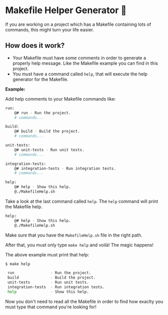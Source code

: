 # Makefile Helper Generator :dog:

If you are working on a project which has a Makefile containing lots of commands, this might turn your life easier.

## How does it work?

- Your Makefile must have some comments in order to generate a properly help message. Like the Makefile example you can find in this project.
- You must have a command called `help`, that will execute the help generator for the Makefile.

**Example:**

Add help comments to your Makefile commands like:

```bash
run:
	@# run - Run the project.
	# commands...

build:
	@# build - Build the project.
	# commands...

unit-tests:
	@# unit-tests - Run unit tests.
	# commands...

integration-tests:
	@# integration-tests - Run integration tests.
	# commands...

help:
	@# help - Show this help.
	@./MakefileHelp.sh
```

Take a look at the last command called `help`. 
The `help` command will print the Makefile help.

```bash
help:
    @# help - Show this help.
    @./MakefileHelp.sh
```
Make sure that you have the `MakefileHelp.sh` file in the right path.

After that, you must only type `make help` and voilà! The magic happens!

The above example must print that help:
```bash
$ make help

 run                - Run the project.
 build              - Build the project.
 unit-tests         - Run unit tests.
 integration-tests  - Run integration tests.
 help               - Show this help.
```
Now you don't need to read all the Makefile in order to find how exaclty you must type that command you're looking for!
